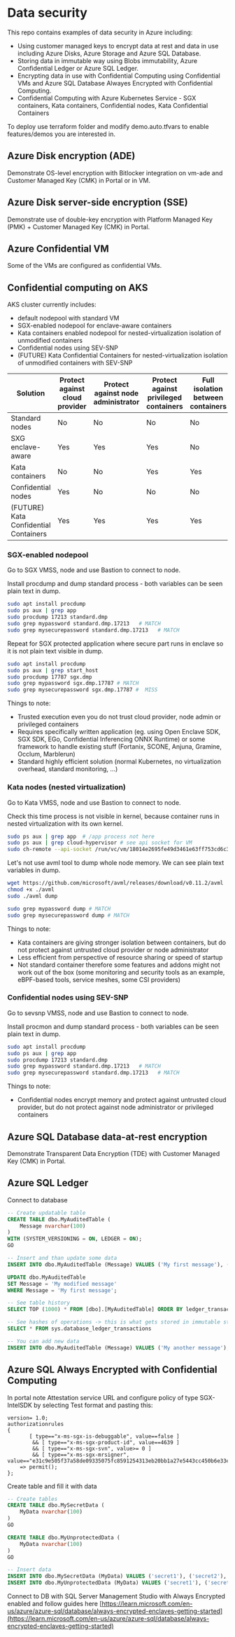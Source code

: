 # Data security
This repo contains examples of data security in Azure including:
- Using customer managed keys to encrypt data at rest and data in use including Azure Disks, Azure Storage and Azure SQL Database.
- Storing data in immutable way using Blobs immutability, Azure Confidential Ledger or Azure SQL Ledger.
- Encrypting data in use with Confidential Computing using Confidential VMs and Azure SQL Database Alwayes Encrypted with Confidential Computing.
- Confidential Computing with Azure Kubernetes Service - SGX containers, Kata containers, Confidential nodes, Kata Confidential Containers
  
To deploy use terraform folder and modify demo.auto.tfvars to enable features/demos you are interested in.

## Azure Disk encryption (ADE)
Demonstrate OS-level encryption with Bitlocker integration on vm-ade and Customer Managed Key (CMK) in Portal or in VM.

## Azure Disk server-side encryption (SSE)
Demonstrate use of double-key encryption with Platform Managed Key (PMK) + Customer Managed Key (CMK) in Portal.

## Azure Confidential VM
Some of the VMs are configured as confidential VMs.

## Confidential computing on AKS
AKS cluster currently includes:
- default nodepool with standard VM
- SGX-enabled nodepool for enclave-aware containers
- Kata containers enabled nodepool for nested-virtualization isolation of unmodified containers
- Confidential nodes using SEV-SNP
- (FUTURE) Kata Confidential Containers for nested-virtualization isolation of unmodified containers with SEV-SNP

| Solution | Protect against cloud provider | Protect against node administrator | Protect against privileged containers | Full isolation between containers | Works with existing apps | Works with all Kubernetes addons |
| --- | --- | --- | --- | --- | --- | --- |
| Standard nodes | No | No | No | No | Yes | Yes |
| SXG enclave-aware | Yes | Yes | Yes | No | No | Yes |
| Kata containers | No | No | Yes | Yes | Yes | No |
| Confidential nodes | Yes | No | No | No | Yes | Yes |
| (FUTURE) Kata Confidential Containers | Yes | Yes | Yes | Yes | Yes | No |


### SGX-enabled nodepool
Go to SGX VMSS, node and use Bastion to connect to node.

Install procdump and dump standard process - both variables can be seen plain text in dump.

```bash
sudo apt install procdump
sudo ps aux | grep app
sudo procdump 17213 standard.dmp
sudo grep mypassword standard.dmp.17213   # MATCH
sudo grep mysecurepassword standard.dmp.17213   # MATCH
```

Repeat for SGX protected application where secure part runs in enclave so it is not plain text visible in dump.

```bash
sudo apt install procdump
sudo ps aux | grep start_host
sudo procdump 17787 sgx.dmp
sudo grep mypassword sgx.dmp.17787 # MATCH
sudo grep mysecurepassword sgx.dmp.17787 #  MISS
```

Things to note:
- Trusted execution even you do not trust cloud provider, node admin or privileged containers
- Requires specifically written application (eg. using Open Enclave SDK, SGX SDK, EGo, Confidential Inferencing ONNX Runtime) or some framework to handle existing stuff (Fortanix, SCONE, Anjuna, Gramine, Occlum, Marblerun)
- Standard highly efficient solution (normal Kubernetes, no virtualization overhead, standard monitoring, ...)

### Kata nodes (nested virtualization)
Go to Kata VMSS, node and use Bastion to connect to node.

Check this time process is not visible in kernel, because container runs in nested virtualization with its own kernel.

```bash
sudo ps aux | grep app  # /app process not here
sudo ps aux | grep cloud-hypervisor # see api socket for VM
sudo ch-remote --api-socket /run/vc/vm/18014e2695fe49d3461e63ff753cd6c392430a6f3bdfe76525844bd433dc8db1/clh-api.sock info # This is our VM
```

Let's not use avml tool to dump whole node memory. We can see plain text variables in dump.

```bash
wget https://github.com/microsoft/avml/releases/download/v0.11.2/avml
chmod +x ./avml
sudo ./avml dump

sudo grep mypassword dump # MATCH
sudo grep mysecurepassword dump # MATCH
```

Things to note:
- Kata containers are giving stronger isolation between containers, but do not protect against untrusted cloud provider or node administrator
- Less efficient from perspective of resource sharing or speed of startup
- Not standard container therefore some features and addons might not work out of the box (some monitoring and security tools as an example, eBPF-based tools, service meshes, some CSI providers)

### Confidential nodes using SEV-SNP
Go to sevsnp VMSS, node and use Bastion to connect to node.

Install procmon and dump standard process - both variables can be seen plain text in dump.

```bash
sudo apt install procdump
sudo ps aux | grep app
sudo procdump 17213 standard.dmp
sudo grep mypassword standard.dmp.17213   # MATCH
sudo grep mysecurepassword standard.dmp.17213   # MATCH
```

Things to note:
- Confidential nodes encrypt memory and protect against untrusted cloud provider, but do not protect against node administrator or privileged containers

## Azure SQL Database data-at-rest encryption
Demonstrate Transparent Data Encryption (TDE) with Customer Managed Key (CMK) in Portal.

## Azure SQL Ledger
Connect to database 

```sql
-- Create updatable table
CREATE TABLE dbo.MyAuditedTable (
    Message nvarchar(100)
)
WITH (SYSTEM_VERSIONING = ON, LEDGER = ON);
GO

-- Insert and than update some data
INSERT INTO dbo.MyAuditedTable (Message) VALUES ('My first message'), ('My second message'), ('My third message');

UPDATE dbo.MyAuditedTable 
SET Message = 'My modified message' 
WHERE Message = 'My first message';

-- See table history
SELECT TOP (1000) * FROM [dbo].[MyAuditedTable] ORDER BY ledger_transaction_id

-- See hashes of operations -> this is what gets stored in immutable storage or Azure Confidential Ledger
SELECT * FROM sys.database_ledger_transactions

-- You can add new data
INSERT INTO dbo.MyAuditedTable (Message) VALUES ('My another message');
```

## Azure SQL Always Encrypted with Confidential Computing
In portal note Attestation service URL and configure policy of type SGX-IntelSDK by selecting Test format and pasting this:


```
version= 1.0;
authorizationrules 
{
       [ type=="x-ms-sgx-is-debuggable", value==false ]
        && [ type=="x-ms-sgx-product-id", value==4639 ]
        && [ type=="x-ms-sgx-svn", value>= 0 ]
        && [ type=="x-ms-sgx-mrsigner", value=="e31c9e505f37a58de09335075fc8591254313eb20bb1a27e5443cc450b6e33e5"] 
    => permit();
};
```

Create table and fill it with data

```sql
-- Create tables
CREATE TABLE dbo.MySecretData (
    MyData nvarchar(100)
)
GO

CREATE TABLE dbo.MyUnprotectedData (
    MyData nvarchar(100)
)
GO

-- Insert data
INSERT INTO dbo.MySecretData (MyData) VALUES ('secret1'), ('secret2'), ('secret3');
INSERT INTO dbo.MyUnprotectedData (MyData) VALUES ('secret1'), ('secret2'), ('secret3');
```

Connect to DB with SQL Server Management Studio with Always Encrypted enabled and follow guides here [https://learn.microsoft.com/en-us/azure/azure-sql/database/always-encrypted-enclaves-getting-started](https://learn.microsoft.com/en-us/azure/azure-sql/database/always-encrypted-enclaves-getting-started)